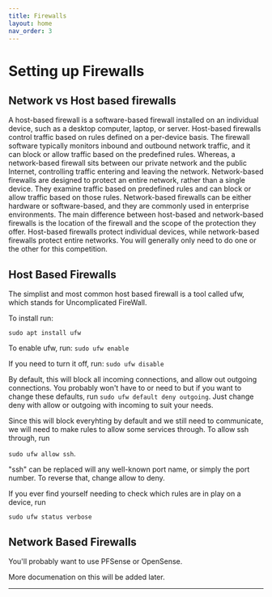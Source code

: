 ```yaml
---
title: Firewalls
layout: home
nav_order: 3
---
```


# Setting up Firewalls
 

Network vs Host based firewalls
---------------------------------
A host-based firewall is a software-based firewall installed on an individual device, such as a desktop computer, laptop, or server. Host-based firewalls control traffic based on rules defined on a per-device basis. The firewall software typically monitors inbound and outbound network traffic, and it can block or allow traffic based on the predefined rules. Whereas, a network-based firewall sits between our private network and the public Internet, controlling traffic entering and leaving the network. Network-based firewalls are designed to protect an entire network, rather than a single device. They examine traffic based on predefined rules and can block or allow traffic based on those rules. Network-based firewalls can be either hardware or software-based, and they are commonly used in enterprise environments. The main difference between host-based and network-based firewalls is the location of the firewall and the scope of the protection they offer. Host-based firewalls protect individual devices, while network-based firewalls protect entire networks. You will generally only need to do one or the other for this competition.


Host Based Firewalls
----------------------
The simplist and most common host based firewall is a tool called ufw, which stands for Uncomplicated FireWall.

To install run:

```sudo apt install ufw```

To enable ufw, run:
```sudo ufw enable```

If you need to turn it off, run:
```sudo ufw disable```

By default, this will block all incoming connections, and allow out outgoing connections. You probably won't have to or need to but if you want to change these defaults, run ```sudo ufw default deny outgoing```. Just change deny with allow or outgoing with incoming to suit your needs.

Since this will block everyhting by default and we still need to communicate, we will need to make rules to allow some services through. 
To allow ssh through, run

 ```sudo ufw allow ssh```.
 
"ssh" can be replaced will any well-known port name, or simply the port number. To reverse that, change allow to deny.


If you ever find yourself needing to check which rules are in play on a device, run

 ```sudo ufw status verbose```




Network Based Firewalls
-------------------

You'll probably want to use PFSense or OpenSense.

More documenation on this will be added later.

----